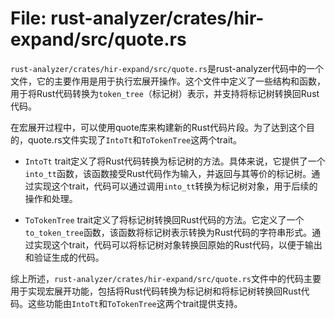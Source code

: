 # File: rust-analyzer/crates/hir-expand/src/quote.rs

`rust-analyzer/crates/hir-expand/src/quote.rs`是rust-analyzer代码中的一个文件，它的主要作用是用于执行宏展开操作。这个文件中定义了一些结构和函数，用于将Rust代码转换为`token_tree`（标记树）表示，并支持将标记树转换回Rust代码。

在宏展开过程中，可以使用quote库来构建新的Rust代码片段。为了达到这个目的，quote.rs文件实现了`IntoTt`和`ToTokenTree`这两个trait。

- `IntoTt` trait定义了将Rust代码转换为标记树的方法。具体来说，它提供了一个`into_tt`函数，该函数接受Rust代码作为输入，并返回与其等价的标记树。通过实现这个trait，代码可以通过调用`into_tt`转换为标记树对象，用于后续的操作和处理。

- `ToTokenTree` trait定义了将标记树转换回Rust代码的方法。它定义了一个`to_token_tree`函数，该函数将标记树表示转换为Rust代码的字符串形式。通过实现这个trait，代码可以将标记树对象转换回原始的Rust代码，以便于输出和验证生成的代码。

综上所述，`rust-analyzer/crates/hir-expand/src/quote.rs`文件中的代码主要用于实现宏展开功能，包括将Rust代码转换为标记树和将标记树转换回Rust代码。这些功能由`IntoTt`和`ToTokenTree`这两个trait提供支持。


